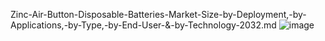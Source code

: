 Zinc-Air-Button-Disposable-Batteries-Market-Size-by-Deployment,-by-Applications,-by-Type,-by-End-User-&-by-Technology-2032.md
![image](https://github.com/user-attachments/assets/9de8b1aa-e9a8-4ab8-a289-5c855ef973e8)
